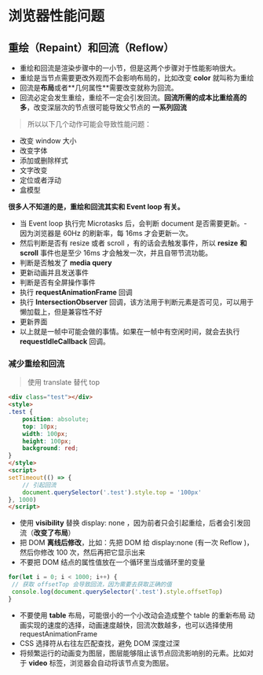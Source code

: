 #  浏览器性能问题
## 重绘（Repaint）和回流（Reflow）
- 重绘和回流是渲染步骤中的⼀⼩节，但是这两个步骤对于性能影响很⼤。
- 重绘是当节点需要更改外观⽽不会影响布局的，⽐如改变 **color** 就叫称为重绘
- 回流是**布局**或者**⼏何属性**需要改变就称为回流。
- 回流必定会发⽣重绘，重绘不⼀定会引发回流。**回流所需的成本⽐重绘⾼的多**，改变深层次的节点很可能导致⽗节点的 **⼀系列回流** 

>所以以下⼏个动作可能会导致性能问题：

- 改变 window ⼤⼩
- 改变字体
- 添加或删除样式
- ⽂字改变
- 定位或者浮动
- 盒模型

**很多⼈不知道的是，重绘和回流其实和 Event loop 有关。**
- 当 Event loop 执⾏完 Microtasks 后，会判断 document 是否需要更新。- 因为浏览器是 60Hz 的刷新率，每 16ms 才会更新⼀次。
- 然后判断是否有 resize 或者 scroll ，有的话会去触发事件，所以 **resize** **和scroll** 事件也是⾄少 16ms 才会触发⼀次，并且⾃带节流功能。
- 判断是否触发了 **media query**
- 更新动画并且发送事件
- 判断是否有全屏操作事件
- 执⾏ **requestAnimationFrame** 回调
- 执⾏ **IntersectionObserver** 回调，该⽅法⽤于判断元素是否可⻅，可以⽤于懒加载上，但是兼容性不好
- 更新界⾯
- 以上就是⼀帧中可能会做的事情。如果在⼀帧中有空闲时间，就会去执⾏ **requestIdleCallback** 回调。

### 减少重绘和回流
>使⽤ translate 替代 top
```html
<div class="test"></div>
<style>
.test {
    position: absolute;
    top: 10px;
    width: 100px;
    height: 100px;
    background: red;
}
</style>
<script>
setTimeout(() => {
    // 引起回流
    document.querySelector('.test').style.top = '100px'
}, 1000)
</script>
```
- 使⽤ **visibility** 替换 display: none ，因为前者只会引起重绘，后者会引发回流（**改变了布局**）
- 把 DOM **离线后修改**，⽐如：先把 DOM 给 display:none (有⼀次 Reflow )，然后你修改 100 次，然后再把它显示出来
- 不要把 DOM 结点的属性值放在⼀个循环⾥当成循环⾥的变量
```js
for(let i = 0; i < 1000; i++) {
 // 获取 offsetTop 会导致回流，因为需要去获取正确的值
 console.log(document.querySelector('.test').style.offsetTop)
}
```
- 不要使⽤ **table** 布局，可能很⼩的⼀个⼩改动会造成整个 table 的重新布局 动画实现的速度的选择，动画速度越快，回流次数越多，也可以选择使⽤requestAnimationFrame
- CSS 选择符从右往左匹配查找，避免 DOM 深度过深
- 将频繁运⾏的动画变为图层，图层能够阻⽌该节点回流影响别的元素。⽐如对于 **video** 标签，浏览器会⾃动将该节点变为图层。